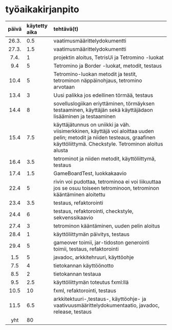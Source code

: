 # työaikakirjanpito
| päivä | käytetty aika | tehtävä(t) |
| :----:|:--------------| :-----|
| 26.3. | 0.5           | vaatimusmäärittelydokumentti |
| 27.3. | 1.5           | vaatimusmäärittelydokumentti |
| 7.4.  | 1             | projektin aloitus, TetrisUi ja Tetromino -luokat | 
| 9.4   | 5             | Tetromino ja  Border -luokat, metodit, testaus | 
| 10.4  | 5             | Tetromino-luokan metodit ja testit, tetrominon näppäinohjaus, tetromino arvotaan |
| 13.4  | 3             | Uusi palikka jos edellinen törmää, testaus |
| 14.4  | 8             | sovelluslogiikan eriyttäminen, törmäyksen testaaminen, käyttäjän sekä käyttäjädaon lisääminen ja testaaminen |
| 15.4  | 7.5           | käyttäjätunnus on uniikki ja väh. viisimerkkinen, käyttäjä voi aloittaa uuden pelin; metodit ja niiden testeaus, graafinen käyttöliittymä. Checkstyle. Tetrominon aloitus alusta |
| 16.4  | 3.5           | tetrominot ja niiden metodit, käyttöliittymä, testaus |
| 17.4  | 1.5           | GameBoardTest, luokkakaavio |
| 22.4  | 5             | rivin voi pudottaa, tetrominoa ei voi liikuuttaa jos se osuu toiseen tetrominoon, tetrominon kääntäminen aloitettu |
| 23.4  | 3.5           | testaus, refaktorointi |
| 24.4  | 6             | testaus, refaktorointi, checkstyle, sekvenssikaavio |
| 27.4  | 3             | tetrominon kääntäminen, uuden pelin aloitus |
| 28.4  | 1             | käyttöliittymän päivitys, testaus |
| 29.4  | 5             | gameover toimii, jar-tidoston generointi toimii, testaus, refaktorointi |
| 1.5   | 5             | javadoc, arkkitehruuri, käyttöohje |
| 7.5   | 4             | tietokannan käyttöönotto |
| 8.5   | 2             | tietokannan testaua |
| 9.5   | 2.5           | käyttöliittymän toteutus fxml:llä |
| 10.5  | 10            | fxml, refaktorointi, testaus |
| 11.5  | 6.5           | arkkitektuuri-,testaus-, käyttöohje- ja vaativuusmäärittelydokumentaatio, javadoc, release, testaus |
| yht   | 80            |   |
